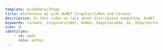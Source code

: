 ```yaml
---
template: GuideDetailPage
title: Blockchain AI with NuNET SingularityNet and Cardano
description: In this video we talk about distributed computing. NuNET is the framework from SingularityNet. SingularityNet plans to run on Cardano once Smart contracts is available. The DeepChainAda mainly looks into distributed learning in this framework.
keywords: Cardano, singularityNet, NuNet, DeepchainAda, AI, Deeplearning
icon: 💰
identities: 
    - id: wadi
      role: author
---
```


<YoutubeVideo url="https://www.youtube.com/watch?v=RhDvS8e7YLQ" />
